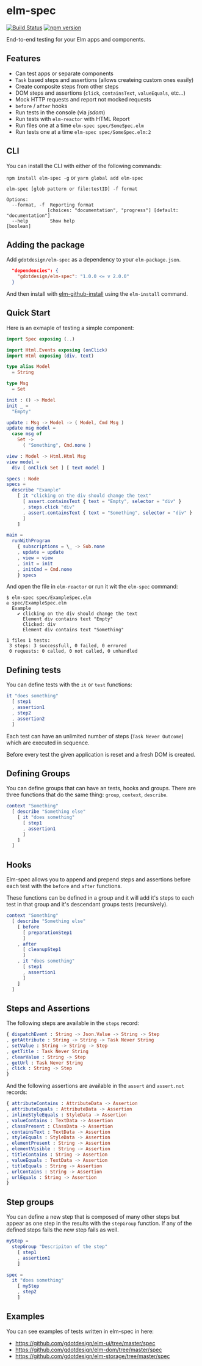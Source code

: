 # elm-spec
[![Build Status](https://travis-ci.org/gdotdesign/elm-spec.svg?branch=master)](https://travis-ci.org/gdotdesign/elm-spec)
[![npm version](https://badge.fury.io/js/elm-spec.svg)](https://badge.fury.io/js/elm-spec)

End-to-end testing for your Elm apps and components.

## Features
* Can test apps or separate components
* `Task` based steps and assertions (allows createing custom ones easily)
* Create composite steps from other steps
* DOM steps and assertions (`click`, `containsText`, `valueEquals`, etc...)
* Mock HTTP requests and report not mocked requests
* `before` / `after` hooks
* Run tests in the console (via _jsdom_)
* Run tests with `elm-reactor` with HTML Report
* Run files one at a time `elm-spec spec/SomeSpec.elm`
* Run tests one at a time `elm-spec spec/SomeSpec.elm:2`

## CLI
You can install the CLI with either of the following commands:

`npm install elm-spec -g` or `yarn global add elm-spec`

```
elm-spec [glob pattern or file:testID] -f format

Options:
  --format, -f  Reporting format
               [choices: "documentation", "progress"] [default: "documentation"]
  --help        Show help                                              [boolean]

```

## Adding the package
Add `gdotdesign/elm-spec` as a dependency to your `elm-package.json`.

```json
  "dependencies": {
    "gdotdesign/elm-spec": "1.0.0 <= v 2.0.0"
  }
```

And then install with [elm-github-install](https://github.com/gdotdesign/elm-github-install) using the `elm-install` command.

## Quick Start
Here is an exmaple of testing a simple component:

```elm
import Spec exposing (..)

import Html.Events exposing (onClick)
import Html exposing (div, text)

type alias Model
  = String

type Msg
  = Set

init : () -> Model
init _ =
  "Empty"

update : Msg -> Model -> ( Model, Cmd Msg )
update msg model =
  case msg of
    Set ->
      ( "Something", Cmd.none )

view : Model -> Html.Html Msg
view model =
  div [ onClick Set ] [ text model ]

specs : Node
specs =
  describe "Example"
    [ it "clicking on the div should change the text"
      [ assert.containsText { text = "Empty", selector = "div" }
      , steps.click "div"
      , assert.containsText { text = "Something", selector = "div" }
      ]
    ]

main =
  runWithProgram
    { subscriptions = \_ -> Sub.none
    , update = update
    , view = view
    , init = init
    , initCmd = Cmd.none
    } specs
```

And open the file in `elm-reactor` or run it wit the `elm-spec` command:

```
$ elm-spec spec/ExampleSpec.elm
◎ spec/ExampleSpec.elm
  Example
    ✔ clicking on the div should change the text
      Element div contains text "Empty"
      Clicked: div
      Element div contains text "Something"

1 files 1 tests:
 3 steps: 3 successfull, 0 failed, 0 errored
 0 requests: 0 called, 0 not called, 0 unhandled
```

## Defining tests
You can define tests with the `it` or `test` functions:

```elm
it "does something"
  [ step1
  , assertion1
  , step2
  , assertion2
  ]
```

Each test can have an unlimited number of steps (`Task Never Outcome`) which
are executed in sequence.

Before every test the given application is reset and a fresh DOM is created.

## Defining Groups
You can define groups that can have an tests, hooks and groups. There are three
functions that do the same thing: `group`, `context`, `describe`.

```elm
context "Something"
  [ describe "Something else"
    [ it "does something"
      [ step1
      , assertion1
      ]
    ]
  ]
```

## Hooks
Elm-spec allows you to append and prepend steps and assertions before each test
with the `before` and `after` functions.

These functions can be defined in a group and it will add it's steps to each
test in that group and it's descendant groups tests (recursively).

```elm
context "Something"
  [ describe "Something else"
    [ before
      [ preparationStep1
      ]
    , after
      [ cleanupStep1
      ]
    , it "does something"
      [ step1
      , assertion1
      ]
    ]
  ]
```

## Steps and Assertions
The following steps are available in the `steps` record:

```elm
{ dispatchEvent : String -> Json.Value -> String -> Step
, getAttribute : String -> String -> Task Never String
, setValue : String -> String -> Step
, getTitle : Task Never String
, clearValue : String -> Step
, getUrl : Task Never String
, click : String -> Step
}
```

And the following assertions are available in the `assert` and `assert.not`
records:

```elm
{ attributeContains : AttributeData -> Assertion
, attributeEquals : AttributeData -> Assertion
, inlineStyleEquals : StyleData -> Assertion
, valueContains : TextData -> Assertion
, classPresent : ClassData -> Assertion
, containsText : TextData -> Assertion
, styleEquals : StyleData -> Assertion
, elementPresent : String -> Assertion
, elementVisible : String -> Assertion
, titleContains : String -> Assertion
, valueEquals : TextData -> Assertion
, titleEquals : String -> Assertion
, urlContains : String -> Assertion
, urlEquals : String -> Assertion
}
```

## Step groups
You can define a new step that is composed of many other steps but appear as
one step in the results with the `stepGroup` function. If any of the defined
steps fails the new step fails as well.

```elm
myStep =
  stepGroup "Descripiton of the step"
    [ step1
    , assertion1
    ]

spec =
  it "does something"
    [ myStep
    , step2
    ]
```

## Examples
You can see examples of tests written in elm-spec in here:
* https://github.com/gdotdesign/elm-ui/tree/master/spec
* https://github.com/gdotdesign/elm-dom/tree/master/spec
* https://github.com/gdotdesign/elm-storage/tree/master/spec
